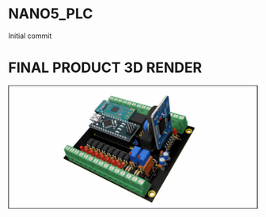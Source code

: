 # NANO5_PLC
Initial commit

# FINAL PRODUCT 3D RENDER
![Final Product](./doc/Images/FINAL_NANO5_PLC.jpg)